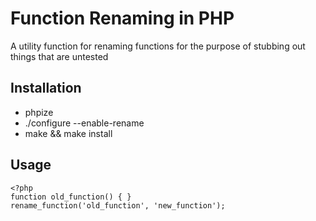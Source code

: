 # Function Renaming in PHP

A utility function for renaming functions for the purpose of stubbing out things that are untested

## Installation

* phpize
* ./configure --enable-rename
* make && make install

## Usage
    <?php
    function old_function() { }
    rename_function('old_function', 'new_function');